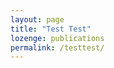 ```yaml
---
layout: page
title: "Test Test"
lozenge: publications
permalink: /testtest/
---
```


<script src="https://cdnjs.cloudflare.com/ajax/libs/webcomponentsjs/0.7.13/webcomponents-lite.min.js"></script>
<link rel="import" href="https://components.cloudstitch.com/cloudstitch-handlebars.html" />
<cloudstitch-handlebars user="project-templates" app="blueprint-contact-form"></cloudstitch-handlebars>
